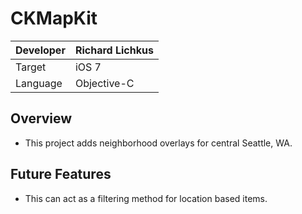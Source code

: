 CKMapKit
============

|Developer  |Richard Lichkus   |
|:----------|:-----------------|
|Target     | iOS 7            |
|Language   | Objective-C      |

Overview
--------
* This project adds neighborhood overlays for central Seattle, WA. 


Future Features
---------------
* This can act as a filtering method for location based items. 

